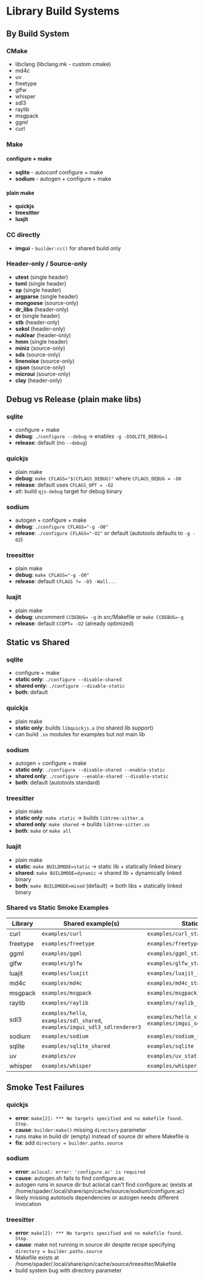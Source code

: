# Library Build Systems

## By Build System

### CMake
- libclang (libclang.mk - custom cmake)
- md4c
- uv
- freetype
- glfw
- whisper
- sdl3
- raylib
- msgpack
- ggml
- curl

### Make
#### configure + make
- **sqlite** - autoconf configure + make
- **sodium** - autogen + configure + make

#### plain make
- **quickjs**
- **treesitter**
- **luajit**

### CC directly
- **imgui** - `builder:cc()` for shared build only

### Header-only / Source-only
- **utest** (single header)
- **toml** (single header)
- **sp** (single header)
- **argparse** (single header)
- **mongoose** (source-only)
- **dr_libs** (header-only)
- **cr** (single header)
- **stb** (header-only)
- **sokol** (header-only)
- **nuklear** (header-only)
- **hmm** (single header)
- **miniz** (source-only)
- **sds** (source-only)
- **linenoise** (source-only)
- **cjson** (source-only)
- **microui** (source-only)
- **clay** (header-only)

## Debug vs Release (plain make libs)

### sqlite
- configure + make
- **debug**: `./configure --debug` → enables `-g -DSQLITE_DEBUG=1`
- **release**: default (no `--debug`)

### quickjs
- plain make
- **debug**: `make CFLAGS="$(CFLAGS_DEBUG)"` where `CFLAGS_DEBUG = -O0`
- **release**: default uses `CFLAGS_OPT = -O2`
- alt: build `qjs-debug` target for debug binary

### sodium
- autogen + configure + make
- **debug**: `./configure CFLAGS="-g -O0"`
- **release**: `./configure CFLAGS="-O2"` or default (autotools defaults to `-g -O2`)

### treesitter
- plain make
- **debug**: `make CFLAGS="-g -O0"`
- **release**: default `CFLAGS ?= -O3 -Wall...`

### luajit
- plain make
- **debug**: uncomment `CCDEBUG= -g` in src/Makefile or `make CCDEBUG=-g`
- **release**: default `CCOPT= -O2` (already optimized)

## Static vs Shared

### sqlite
- configure + make
- **static only**: `./configure --disable-shared`
- **shared only**: `./configure --disable-static`
- **both**: default

### quickjs
- plain make
- **static only**: builds `libquickjs.a` (no shared lib support)
- can build `.so` modules for examples but not main lib

### sodium
- autogen + configure + make
- **static only**: `./configure --disable-shared --enable-static`
- **shared only**: `./configure --enable-shared --disable-static`
- **both**: default (autotools standard)

### treesitter
- plain make
- **static only**: `make static` → builds `libtree-sitter.a`
- **shared only**: `make shared` → builds `libtree-sitter.so`
- **both**: `make` or `make all`

### luajit
- plain make
- **static**: `make BUILDMODE=static` → static lib + statically linked binary
- **shared**: `make BUILDMODE=dynamic` → shared lib + dynamically linked binary
- **both**: `make BUILDMODE=mixed` (default) → both libs + statically linked binary

### Shared vs Static Smoke Examples

| Library  | Shared example(s) | Static example(s) |
|----------|-------------------|-------------------|
| curl     | `examples/curl` | `examples/curl_static` |
| freetype | `examples/freetype` | `examples/freetype_static` |
| ggml     | `examples/ggml` | `examples/ggml_static` |
| glfw     | `examples/glfw` | `examples/glfw_static` |
| luajit   | `examples/luajit` | `examples/luajit_static` |
| md4c     | `examples/md4c` | `examples/md4c_static` |
| msgpack  | `examples/msgpack` | `examples/msgpack_static` |
| raylib   | `examples/raylib` | `examples/raylib_static` |
| sdl3     | `examples/hello`, `examples/sdl_shared`, `examples/imgui_sdl3_sdlrenderer3` | `examples/hello_static`, `examples/sdl`, `examples/imgui_sdl3_sdlrenderer3_static` |
| sodium   | `examples/sodium` | `examples/sodium_static` |
| sqlite   | `examples/sqlite_shared` | `examples/sqlite` |
| uv       | `examples/uv` | `examples/uv_static` |
| whisper  | `examples/whisper` | `examples/whisper_static` |

## Smoke Test Failures

### quickjs
- **error**: `make[2]: *** No targets specified and no makefile found.  Stop.`
- **cause**: `builder:make()` missing `directory` parameter
- runs make in build dir (empty) instead of source dir where Makefile is
- **fix**: add `directory = builder.paths.source`

### sodium
- **error**: `aclocal: error: 'configure.ac' is required`
- **cause**: autogen.sh fails to find configure.ac
- autogen runs in source dir but aclocal can't find configure.ac (exists at /home/spader/.local/share/spn/cache/source/sodium/configure.ac)
- likely missing autotools dependencies or autogen needs different invocation

### treesitter
- **error**: `make[2]: *** No targets specified and no makefile found.  Stop.`
- **cause**: make not running in source dir despite recipe specifying `directory = builder.paths.source`
- Makefile exists at /home/spader/.local/share/spn/cache/source/treesitter/Makefile
- build system bug with directory parameter
